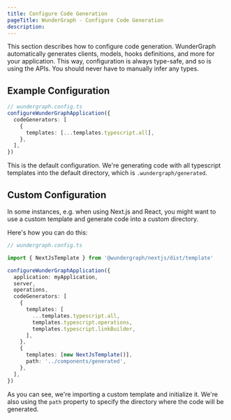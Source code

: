 ```yaml
---
title: Configure Code Generation
pageTitle: WunderGraph - Configure Code Generation
description:
---
```


This section describes how to configure code generation.
WunderGraph automatically generates clients, models, hooks definitions, and more for your application.
This way, configuration is always type-safe, and so is using the APIs.
You should never have to manually infer any types.

## Example Configuration

```typescript
// wundergraph.config.ts
configureWunderGraphApplication({
  codeGenerators: [
    {
      templates: [...templates.typescript.all],
    },
  ],
})
```

This is the default configuration.
We're generating code with all typescript templates into the default directory,
which is `.wundergraph/generated`.

## Custom Configuration

In some instances, e.g. when using Next.js and React,
you might want to use a custom template and generate code into a custom directory.

Here's how you can do this:

```typescript
// wundergraph.config.ts

import { NextJsTemplate } from '@wundergraph/nextjs/dist/template'

configureWunderGraphApplication({
  application: myApplication,
  server,
  operations,
  codeGenerators: [
    {
      templates: [
        ...templates.typescript.all,
        templates.typescript.operations,
        templates.typescript.linkBuilder,
      ],
    },
    {
      templates: [new NextJsTemplate()],
      path: '../components/generated',
    },
  ],
})
```

As you can see, we're importing a custom template and initialize it.
We're also using the `path` property to specify the directory where the code will be generated.
